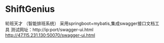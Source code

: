 # ShiftGenius
轮班天才
（智能排班系统）
采用springboot+mybatis,集成swagger接口文档工具
测试网址：http://ip:port/swagger-ui.html
http://47.115.231.130:50070/swagger-ui.html
